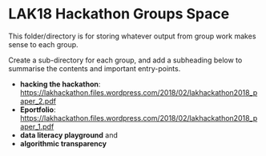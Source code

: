 # LAK18 Hackathon Groups Space

This folder/directory is for storing whatever output from group work makes sense to each group.

Create a sub-directory for each group, and add a subheading below to summarise the contents and important entry-points.

* **hacking the hackathon**: https://lakhackathon.files.wordpress.com/2018/02/lakhackathon2018_paper_2.pdf
* **Eportfolio**: https://lakhackathon.files.wordpress.com/2018/02/lakhackathon2018_paper_1.pdf
* **data literacy playground** and 
* **algorithmic transparency**
